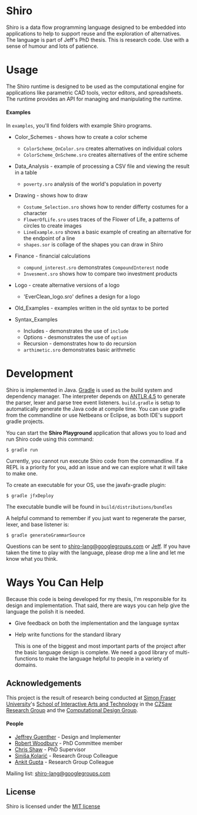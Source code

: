 Shiro
=====

Shiro is a data flow programming language designed to be embedded into
applications to help to support reuse and the exploration of alternatives. The
language is part of Jeff's PhD thesis. This is research code. Use with a sense
of humour and lots of patience.

Usage
=====

The Shiro runtime is designed to be used as the computational engine for
applications like parametric CAD tools, vector editors, and spreadsheets. The
runtime provides an API for managing and manipulating the runtime.

#### Examples
In `examples`, you'll find folders with example Shiro programs.

* Color_Schemes - shows how to create a color scheme
	* `ColorScheme_OnColor.sro` creates alternatives on individual colors
	* `ColorScheme_OnScheme.sro` creates alternatives of the entire scheme

* Data_Analysis - example of processing a CSV file and viewing the result in a table
	* `poverty.sro` analysis of the world's population in poverty

* Drawing - shows how to draw
	* `Costume_Selection.sro` shows how to render differty costumes for a character
	* `FlowerOfLife.sro` uses traces of the Flower of Life, a patterns of circles to create images
	* `LineExample.sro` shows a basic example of creating an alternative for the endpoint of a line
	* `shapes.sor` is collage of the shapes you can draw in Shiro

* Finance - financial calculations
	* `compund_interest.sro` demonstrates `CompoundInterest` node
	* `Invesment.sro` shows how to compare two investment products

* Logo - create alternative versions of a logo
	* 'EverClean_logo.sro' defines a design for a logo

* Old_Examples - examples written in the old syntax to be ported

* Syntax_Examples
	* Includes - demonstrates the use of `include`
	* Options - desmonstrates the use of `option`
	* Recursion - demonstrates how to do recursion
	* `arthimetic.sro` demonstrates basic arithmetic


Development
===========

Shiro is implemented in Java. [Gradle](http://www.gradle.org/) is used as the
build system and dependency manager. The interpreter depends on [ANTLR
4.5](http://www.antlr.org/) to generate the parser, lexer and parse tree event
listeners. `build.gradle` is setup to automatically generate the Java code at
compile time. You can use gradle from the commandline or use Netbeans or
Eclipse, as both IDE's support gradle projects.

You can start the **Shiro Playground** application that allows you to load and
run Shiro code using this command:

    $ gradle run

Currently, you cannot run execute Shiro code from the commandline. If a REPL is
a priority for you, add an issue and we can explore what it will take to make
one.


To create an executable for your OS, use the javafx-gradle plugin:

    $ gradle jfxDeploy

The executable bundle will be found in `build/distributions/bundles`

A helpful command to remember if you just want to regenerate the parser, lexer,
and base listener is:

    $ gradle generateGrammarSource

Questions can be sent to shiro-lang@googlegroups.com or
[Jeff](mailto:jguenthe@sfu.ca). If you have taken the time to play with the
language, please drop me a line and let me know what you think.

Ways You Can Help
=================

Because this code is being developed for my thesis, I'm responsible for its
design and implementation. That said, there are ways you can help give the
language the polish it is needed.

* Give feedback on both the implementation and the language syntax
* Help write functions for the standard library

  This is one of the biggest and most important parts of the project after the 
  basic language design is complete. We need a good library of multi-functions 
  to make the language helpful to people in a variety of domains.

Acknowledgements
-----------------

This project is the result of research being conducted at 
[Simon Fraser University](http://www.sfu.ca/)'s 
[School of Interactive Arts and Technology](http://www.siat.sfu.ca/) in the 
[CZSaw Research Group](http://czsaw.iat.sfu.ca/) and 
the [Computational Design Group](http://www.computationaldesign.ca/). 

#### People
* [Jeffrey Guenther](http://jeffreyguenther.com) - Design and Implementer
* [Robert Woodbury](http://www.siat.sfu.ca/faculty/profile/rob-woodbury) - PhD Committee member
* [Chris Shaw](http://www.sfu.ca/~shaw/) - PhD Supervisor
* [Siniša Kolarić](http://www.sfu.ca/~skolaric/) - Research Group Colleague
* [Ankit Gupta](http://www.linkedin.com/pub/ankit-gupta/37/b7b/851) - Research Group Colleague

Mailing list: shiro-lang@googlegroups.com

License
-------
Shiro is licensed under the [MIT license](http://opensource.org/licenses/MIT)
